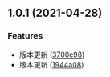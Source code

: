 <a name="1.0.1"></a>
## 1.0.1 (2021-04-28)


### Features

* 版本更新 ([3700c98](https://github.com/go-on-the-way/Starlinke-Lib/commit/3700c98))
* 版本更新 ([1944a08](https://github.com/go-on-the-way/Starlinke-Lib/commit/1944a08))



